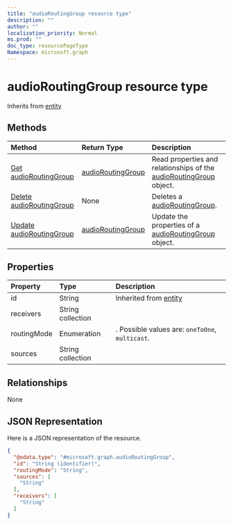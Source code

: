```yaml
---
title: "audioRoutingGroup resource type"
description: ""
author: ""
localization_priority: Normal
ms.prod: ""
doc_type: resourcePageType
Namespace: microsoft.graph
---
```



# audioRoutingGroup resource type




Inherits from [entity](../resources/entity.md)

## Methods
|Method|Return Type|Description|
|:---|:---|:---|
|[Get audioRoutingGroup](../api/audioroutinggroup-get.md)|[audioRoutingGroup](../resources/audioRoutingGroup.md)|Read properties and relationships of the [audioRoutingGroup](../resources/audioroutinggroup.md) object.|
|[Delete audioRoutingGroup](../api/audioroutinggroup-delete.md)|None|Deletes a [audioRoutingGroup](../resources/audioroutinggroup.md).|
|[Update audioRoutingGroup](../api/audioroutinggroup-update.md)|[audioRoutingGroup](../resources/audioRoutingGroup.md)|Update the properties of a [audioRoutingGroup](../resources/audioroutinggroup.md) object.|

## Properties
|Property|Type|Description|
|:---|:---|:---|
|id|String| Inherited from [entity](../resources/entity.md)|
|receivers|String collection||
|routingMode|Enumeration|. Possible values are: `oneToOne`, `multicast`.|
|sources|String collection||

## Relationships
None

## JSON Representation
Here is a JSON representation of the resource.
<!-- {
  "blockType": "resource",
  "keyProperty": "id",
  "@odata.type": "microsoft.graph.audioRoutingGroup",
  "baseType": "microsoft.graph.entity",
  "openType": false
}
-->
``` json
{
  "@odata.type": "#microsoft.graph.audioRoutingGroup",
  "id": "String (identifier)",
  "routingMode": "String",
  "sources": [
    "String"
  ],
  "receivers": [
    "String"
  ]
}
```

